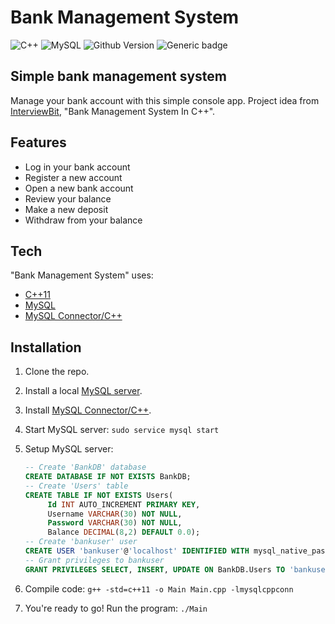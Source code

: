 # Bank Management System
![C++](https://img.shields.io/badge/C%2B%2B-00599C?style=for-the-badge&logo=c%2B%2B&logoColor=white) ![MySQL](https://img.shields.io/badge/mysql-%2300f.svg?style=for-the-badge&logo=mysql&logoColor=white)
![Github Version](https://img.shields.io/badge/version-1.0.0-brightgreen) ![Generic badge](https://img.shields.io/badge/status-completed-brightgreen)

## Simple bank management system
Manage your bank account with this simple console app.
Project idea from [InterviewBit](https://www.interviewbit.com/blog/cpp-projects/), "Bank Management System In C++".

## Features

- Log in your  bank account
- Register a new account
- Open a new bank account
- Review your balance
- Make a new deposit
- Withdraw from your balance

## Tech

"Bank Management System" uses:
- [C++11](https://isocpp.org/)
- [MySQL](https://dev.mysql.com/doc/)
- [MySQL Connector/C++](https://dev.mysql.com/doc/connector-cpp/8.0/en/)

## Installation
1. Clone the repo.
2. Install a local [MySQL server](https://dev.mysql.com/downloads/).
3. Install [MySQL Connector/C++](https://dev.mysql.com/doc/connector-cpp/8.0/en/).
4. Start MySQL server: `sudo service mysql start`
5. Setup MySQL server:
   ```sql
   -- Create 'BankDB' database
   CREATE DATABASE IF NOT EXISTS BankDB;
   -- Create 'Users' table
   CREATE TABLE IF NOT EXISTS Users(
        Id INT AUTO_INCREMENT PRIMARY KEY,
        Username VARCHAR(30) NOT NULL,
        Password VARCHAR(30) NOT NULL,
        Balance DECIMAL(8,2) DEFAULT 0.0);
   -- Create 'bankuser' user
   CREATE USER 'bankuser'@'localhost' IDENTIFIED WITH mysql_native_password BY 'password';
   -- Grant privileges to bankuser
   GRANT PRIVILEGES SELECT, INSERT, UPDATE ON BankDB.Users TO 'bankuser'@'localhost';
   ```

6. Compile code: `g++ -std=c++11 -o Main Main.cpp -lmysqlcppconn`
7. You're ready to go! Run the program: `./Main`